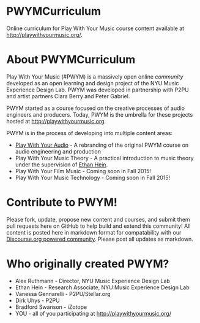 # PWYMCurriculum
Online curriculum for Play With Your Music course content available at http://playwithyourmusic.org/.
# About PWYMCurriculum
Play With Your Music (#PWYM) is a massively open online <em>community</em> developed as an open learning and design project of the NYU Music Experience Design Lab. PWYM was developed in partnership with P2PU and artist partners Clara Berry and Peter Gabriel.

PWYM started as a course focused on the creative processes of audio engineers and producers. Today, PWYM is the umbrella for these projects hosted at http://playwithyourmusic.org.

PWYM is in the process of developing into multiple content areas:
* [Play With Your Audio](https://github.com/NYUMusEdLab/PWYMCurriculum/tree/master/Play%20With%20Your%20Audio%20-%20Peter%20Gabriel) - A rebranding of the original PWYM course on audio engineering and production
* Play With Your Music Theory - A practical introduction to music theory under the supervision of [Ethan Hein](http://ethanhein.com).
* Play With Your Film Music - Coming soon in Fall 2015!
* Play With Your Music Technology - Coming soon in Fall 2015!

# Contribute to PWYM!

Please fork, update, propose new content and courses, and submit them pull requests here on GitHub to help build and extend this community!  All content is posted here in markdown format for compatability with our [Discourse.org powered community](http://community.playwithyourmusic.org). Please post all updates as markdown.

# Who originally created PWYM?
* Alex Ruthmann - Director, NYU Music Experience Design Lab
* Ethan Hein - Research Associate, NYU Music Experience Design Lab
* Vanessa Gennarelli - P2PU/Stellar.org
* Dirk Uhys - P2PU
* Bradford Swanson - iZotope
* YOU - all of you participating at http://playwithyourmusic.org/


